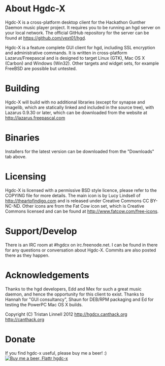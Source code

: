 About Hgdc-X
============

Hgdc-X is a cross-platform desktop client for the Hackathon Gunther Daemon music player project.
It requires you to be running an hgd server on your local network. The official GitHub repository for the server can be found at https://github.com/vext01/hgd.

Hgdc-X is a feature complete GUI client for hgd, including SSL encryption and administrative commands. It is written in cross-platform Lazarus/Freepascal and is designed to target Linux (GTK), Mac OS X (Carbon) and Windows (Win32). Other targets and widget sets, for example FreeBSD are possible but untested.


Building
========

Hgdc-X will build with no additional libraries (except for synapse and imagelib, which are statically linked and included in the source tree), with Lazarus 0.9.30 or later, which can be downloaded from the website at http://lazarus.freepascal.com


Binaries
========

Installers for the latest version can be downloaded from the "Downloads" tab above.


Licensing
=========

Hgdc-X is licensed with a permissive BSD style licence, please refer to the COPYING file for more details.
The main icon is by Lucy Lindsell of http://theartofindigo.com and is released under Creative Commons CC BY-NC-ND.
Other icons are from the Fat Cow icon set, which is Creative Commons licensed and can be found at http://www.fatcow.com/free-icons.


Support/Develop
===============

There is an IRC room at #hgdcx on irc.freenode.net. I can be found in there for any questions or conversation about Hgdc-X. Commits are also posted there as they happen.


Acknowledgements
================

Thanks to the hgd developers, Edd and Mex for such a great music daemon, and hence the opportunity for this client to exist.
Thanks to Hannah for "GUI consultancy", Shaun for DEB/RPM packaging and Ed for testing the PowerPC Mac OS X builds.

Copyright (C) Tristan Linnell 2012
http://hgdcx.canthack.org
http://canthack.org


Donate
======

If you find hgdc-x useful, please buy me a beer! :)
[![Buy me a beer, Flattr hgdc-x](http://api.flattr.com/button/flattr-badge-large.png)](http://flattr.com/thing/401840/hgdc-x)
